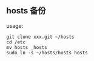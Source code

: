 ## hosts 备份

usage:

    git clone xxx.git ~/hosts
    cd /etc
    mv hosts _hosts
    sudo ln -s ~/hosts/hosts hosts
